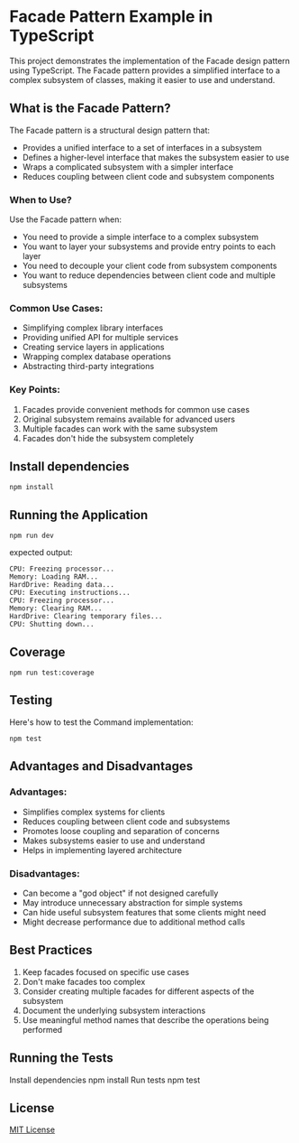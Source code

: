 # Facade Pattern Example in TypeScript

This project demonstrates the implementation of the Facade design pattern using TypeScript. The Facade pattern provides a simplified interface to a complex subsystem of classes, making it easier to use and understand.

## What is the Facade Pattern?

The Facade pattern is a structural design pattern that:
- Provides a unified interface to a set of interfaces in a subsystem
- Defines a higher-level interface that makes the subsystem easier to use
- Wraps a complicated subsystem with a simpler interface
- Reduces coupling between client code and subsystem components

### When to Use?

Use the Facade pattern when:
- You need to provide a simple interface to a complex subsystem
- You want to layer your subsystems and provide entry points to each layer
- You need to decouple your client code from subsystem components
- You want to reduce dependencies between client code and multiple subsystems

### Common Use Cases:
- Simplifying complex library interfaces
- Providing unified API for multiple services
- Creating service layers in applications
- Wrapping complex database operations
- Abstracting third-party integrations

### Key Points:
1. Facades provide convenient methods for common use cases
2. Original subsystem remains available for advanced users
3. Multiple facades can work with the same subsystem
4. Facades don't hide the subsystem completely

## Install dependencies
```shell
npm install
```

## Running the Application
```shell
npm run dev
```
expected output:
```shell
CPU: Freezing processor...
Memory: Loading RAM...
HardDrive: Reading data...
CPU: Executing instructions...
CPU: Freezing processor...
Memory: Clearing RAM...
HardDrive: Clearing temporary files...
CPU: Shutting down...
```

## Coverage
```shell
npm run test:coverage
```

## Testing
Here's how to test the Command implementation:

```shell
npm test
```

## Advantages and Disadvantages

### Advantages:
- Simplifies complex systems for clients
- Reduces coupling between client code and subsystems
- Promotes loose coupling and separation of concerns
- Makes subsystems easier to use and understand
- Helps in implementing layered architecture

### Disadvantages:
- Can become a "god object" if not designed carefully
- May introduce unnecessary abstraction for simple systems
- Can hide useful subsystem features that some clients might need
- Might decrease performance due to additional method calls

## Best Practices

1. Keep facades focused on specific use cases
2. Don't make facades too complex
3. Consider creating multiple facades for different aspects of the subsystem
4. Document the underlying subsystem interactions
5. Use meaningful method names that describe the operations being performed

## Running the Tests

Install dependencies
npm install
Run tests
npm test

## License

[MIT License](LICENSE)